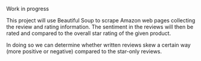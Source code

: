 Work in progress

This project will use Beautiful Soup to scrape Amazon web pages collecting the review and rating information.  The sentiment in the reviews will then be rated and compared to the overall star rating of the given product.

In doing so we can determine whether written reviews skew a certain way (more positive or negative) compared to the star-only reviews.
